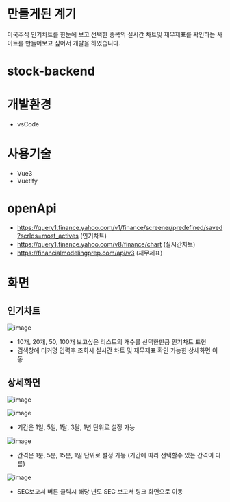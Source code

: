# 만들게된 계기
미국주식 인기차트를 한눈에 보고 선택한 종목의 실시간 차트및 재무제표를 확인하는 사이트를 만들어보고 싶어서 개발을 하였습니다.

# stock-backend

# 개발환경
- vsCode

# 사용기술
- Vue3
- Vuetify

# openApi
- https://query1.finance.yahoo.com/v1/finance/screener/predefined/saved?scrIds=most_actives (인기차트)
- https://query1.finance.yahoo.com/v8/finance/chart (실시간차트)
- https://financialmodelingprep.com/api/v3 (재무제표)

# 화면
## 인기차트
![image](https://github.com/user-attachments/assets/85427864-f1f2-45d5-a65f-e6ae1e45a223)
- 10개, 20개, 50, 100개 보고싶은 리스트의 개수를 선택한만큼 인기차트 표현
- 검색창에 티커명 입력후 조회시 실시간 차트 및 재무제표 확인 가능한 상세화면 이동

## 상세화면
![image](https://github.com/user-attachments/assets/9d1fc77f-c2cc-4c4d-9cb9-a60a3dadbf9b)

![image](https://github.com/user-attachments/assets/52928aff-fabd-4edf-8f7a-ab8b4174fa6f)
- 기간은 1일, 5일, 1달, 3달, 1년 단위로 설정 가능

![image](https://github.com/user-attachments/assets/bafd975a-bd44-43a3-b587-23efd59f23be)
- 간격은 1분, 5분, 15분, 1일 단위로 설정 가능 (기간에 따라 선택할수 있는 간격이 다름)

![image](https://github.com/user-attachments/assets/9d25c6cb-afb2-45e0-851d-28a494e50d4a)
- SEC보고서 버튼 클릭시 해당 년도 SEC 보고서 링크 화면으로 이동




